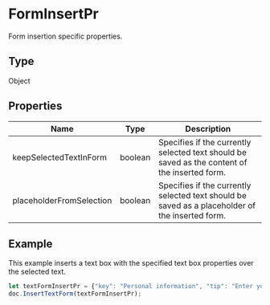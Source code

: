 # FormInsertPr

Form insertion specific properties.

## Type

Object

## Properties

| Name | Type | Description |
| ---- | ---- | ----------- |
| keepSelectedTextInForm | boolean | Specifies if the currently selected text should be saved as the content of the inserted form. |
| placeholderFromSelection | boolean | Specifies if the currently selected text should be saved as a placeholder of the inserted form. |


## Example

This example inserts a text box with the specified text box properties over the selected text.

```javascript editor-pdf
let textFormInsertPr = {"key": "Personal information", "tip": "Enter your first name", "required": true, "placeholder": "Name", "comb": true, "maxCharacters": 10, "cellWidth": 3, "multiLine": false, "autoFit": false, "placeholderFromSelection": true, "keepSelectedTextInForm": false};
doc.InsertTextForm(textFormInsertPr);
```

